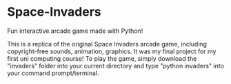 # Space-Invaders
Fun interactive arcade game made with Python!

This is a replica of the original Space Invaders arcade game, including copyright-free sounds, animation, graphics. It was my final project for my first uni computing course! To play the game, simply download the "invaders" folder into your current directory and type "python invaders" into your command prompt/terminal. 
